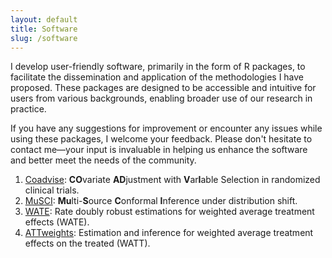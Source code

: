 ```yaml
---
layout: default
title: Software
slug: /software
---
```


I develop user-friendly software, primarily in the form of R packages, to facilitate the dissemination and application of the methodologies I have proposed. These packages are designed to be accessible and intuitive for users from various backgrounds, enabling broader use of our research in practice.

If you have any suggestions for improvement or encounter any issues while using these packages, I welcome your feedback. Please don't hesitate to contact me—your input is invaluable in helping us enhance the software and better meet the needs of the community.

<ol>	
<li><a href="https://github.com/yiliu1998/Coadvise" target="_blank"> Coadvise</a>: <b>CO</b>variate <b>AD</b>justment with <b>V</b>ar<b>I</b>able Selection in randomized clinical trials.
</li>

<li><a href="https://github.com/yiliu1998/MuSCI" target="_blank"> MuSCI</a>: <b>Mu</b>lti-<b>S</b>ource <b>C</b>onformal <b>I</b>nference under distribution shift. 
</li>

<li><a href="https://github.com/yiliu1998/WATE" target="_blank"> WATE</a>: Rate doubly robust estimations for weighted average treatment effects (WATE). 
</li>

<li><a href="https://github.com/yiliu1998/ATTweights" target="_blank"> ATTweights</a>: Estimation and inference for weighted average treatment effects on the treated (WATT).
</li>

</ol>
